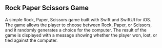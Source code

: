 ## Rock Paper Scissors Game

A simple Rock, Paper, Scissors game built with Swift and SwiftUI for iOS. The game allows the player to choose between Rock, Paper, or Scissors, and it randomly generates a choice for the computer. The result of the game is displayed with a message showing whether the player won, lost, or tied against the computer.
